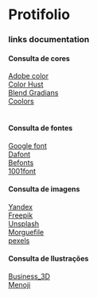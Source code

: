 # Protifolio


### links documentation


#### Consulta de cores

[Adobe color](https://color.adobe.com/pt/explore) <br>
[Color Hust](https://colorhunt.co/) <br>
[Blend Gradians](http://www.colinkeany.com/blend/) <br>
[Coolors](https://coolors.co/)
<br>
<br>


#### Consulta de fontes

[Google font](https://fonts.google.com/) <br>
[Dafont](https://www.dafont.com/pt/) <br>
[Befonts](https://www.behance.net/befonts) <br>
[1001font](https://www.1001fonts.com/)


#### Consulta de imagens

[Yandex](https://yandex.com/images/search) <br>
[Freepik](https://freepik.com/) <br>
[Unsplash](https://unsplash.com/) <br>
[Morguefile](https://morguefile.com/) <br>
[pexels](https://www.pexels.com/) <br>


#### Consulta de Ilustrações

[Business_3D](https://icons8.com/illustrations)<br>
[Menoji](https://getemoji.com/)<br>

